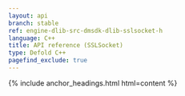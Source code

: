 ```yaml
---
layout: api
branch: stable
ref: engine-dlib-src-dmsdk-dlib-sslsocket-h
language: C++
title: API reference (SSLSocket)
type: Defold C++
pagefind_exclude: true
---
```

{% include anchor_headings.html html=content %}